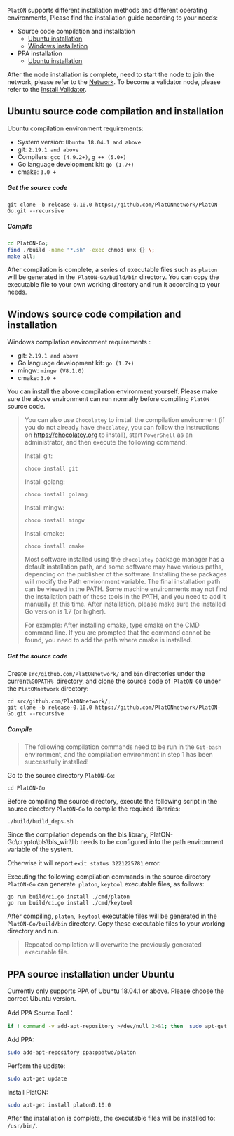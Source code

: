 `PlatON` supports different installation methods and different operating environments, Please find the installation guide according to your needs:


- Source code compilation and installation
  - [Ubuntu installation](#Ubuntu-source-code-compilation-and-installation)
  - [Windows installation](#Windows-source-code-compilation-and-installation)
- PPA installation
  - [Ubuntu installation](#PPA-source-installation-under-Ubuntu)

After the node installation is complete, need to start the node to join the network, please refer to the [Network](/en-us/Network/[English]-MainNet-and-TestNet.md). To become a validator node, please refer to the [Install Validator](/en-us/Node/[English]-Install-Validator.md).



## Ubuntu source code compilation and installation


Ubuntu compilation environment requirements:


- System version: `Ubuntu 18.04.1 and above`
- git: `2.19.1 and above`
- Compilers: `gcc (4.9.2+)`, `g ++ (5.0+)`
- Go language development kit: `go (1.7+)`
- cmake: `3.0 +`

##### Get the source code


```
git clone -b release-0.10.0 https://github.com/PlatONnetwork/PlatON-Go.git --recursive 
```


##### Compile


```bash
cd PlatON-Go;
find ./build -name "*.sh" -exec chmod u+x {} \;
make all;
```

After compilation is complete, a series of executable files such as `platon` will be generated in the` PlatON-Go/build/bin` directory. You can copy the executable file to your own working directory and run it according to your needs.


## Windows source code compilation and installation


Windows compilation environment requirements :


- git: `2.19.1 and above`
- Go language development kit: `go (1.7+)`
- mingw: `mingw (V8.1.0)`
- cmake: `3.0 +`


You can install the above compilation environment yourself. Please make sure the above environment can run normally before compiling `PlatON` source code.


> You can also use `Chocolatey` to install the compilation environment (if you do not already have `chocolatey`, you can follow the instructions on <https://chocolatey.org> to install), start `PowerShell` as an administrator, and then execute the following command:
>
> Install git:
>
> ```
> choco install git
> ```
>
> Install golang:
>
> ```
> choco install golang
> ```
>
> Install mingw:
>
> ```
> choco install mingw
> ```
>
> Install cmake:
>
> ```
> choco install cmake
> ```
>
> Most software installed using the `chocolatey` package manager has a default installation path, and some software may have various paths, depending on the publisher of the software. Installing these packages will modify the Path environment variable. The final installation path can be viewed in the PATH. Some machine environments may not find the installation path of these tools in the PATH, and you need to add it manually at this time. After installation, please make sure the installed Go version is 1.7 (or higher).
>
> For example: After installing cmake, type cmake on the CMD command line. If you are prompted that the command cannot be found, you need to add the path where cmake is installed.

##### Get the source code

Create `src/github.com/PlatONnetwork/` and `bin` directories under the current`%GOPATH% `directory, and clone the source code of` PlatON-GO` under the `PlatONnetwork` directory:


```
cd src/github.com/PlatONnetwork/;
git clone -b release-0.10.0 https://github.com/PlatONnetwork/PlatON-Go.git --recursive
```

##### Compile

> The following compilation commands need to be run in the `Git-bash` environment, and the compilation environment in step 1 has been successfully installed!

Go to the source directory `PlatON-Go`:

```
cd PlatON-Go
```

Before compiling the source directory, execute the following script in the source directory `PlatON-Go` to compile the required libraries:

```
./build/build_deps.sh
```

Since the compilation depends on the bls library, PlatON-Go\crypto\bls\bls_win\lib needs to be configured into the path environment variable of the system.

Otherwise it will report `exit status 3221225781` error.

Executing the following compilation commands in the source directory `PlatON-Go` can generate` platon`, `keytool` executable files, as follows:

```
go run build/ci.go install ./cmd/platon
go run build/ci.go install ./cmd/keytool
```

After compiling, `platon`,` keytool` executable files will be generated in the` PlatON-Go/build/bin` directory. Copy these executable files to your working directory and run.

> Repeated compilation will overwrite the previously generated executable file.

## PPA source installation under Ubuntu

Currently only supports PPA of Ubuntu 18.04.1 or above. Please choose the correct Ubuntu version.

Add PPA Source Tool：

```bash
if ! command -v add-apt-repository >/dev/null 2>&1; then  sudo apt-get update && sudo apt-get install -y software-properties-common; fi;
```


Add PPA:


```bash
sudo add-apt-repository ppa:ppatwo/platon
```


Perform the update:


```bash
sudo apt-get update
```

Install PlatON:

```bash
sudo apt-get install platon0.10.0
```


After the installation is complete, the executable files will be installed to: `/usr/bin/`.
